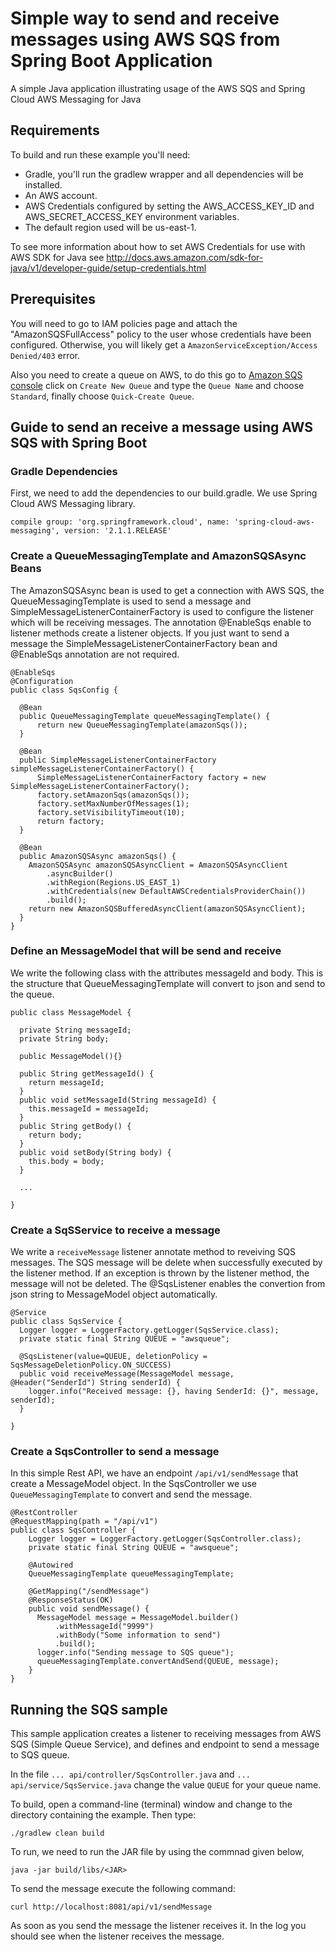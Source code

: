# Simple way to send and receive messages using AWS SQS from Spring Boot Application
A simple Java application illustrating usage of the AWS SQS and Spring Cloud AWS Messaging for Java
## Requirements
To build and run these example you'll need:
* Gradle, you'll run the gradlew wrapper and all dependencies will be installed.
* An AWS account.
* AWS Credentials configured by setting the AWS_ACCESS_KEY_ID and AWS_SECRET_ACCESS_KEY environment variables.
* The default region used will be us-east-1.

To see more information about how to set AWS Credentials for use with AWS SDK for Java see http://docs.aws.amazon.com/sdk-for-java/v1/developer-guide/setup-credentials.html

## Prerequisites
You will need to go to IAM policies page and attach the  "AmazonSQSFullAccess" policy to the user whose credentials have been configured.
Otherwise, you will likely get a `AmazonServiceException/Access Denied/403` error.

Also you need to create a queue on AWS, to do this go to [Amazon SQS console](https://console.aws.amazon.com/sqs/) click on `Create New Queue`
and type the `Queue Name` and choose `Standard`, finally choose `Quick-Create Queue`.

## Guide to send an receive a message using AWS SQS with Spring Boot
### Gradle Dependencies
First, we need to add the dependencies to our build.gradle. We use Spring Cloud AWS Messaging library.

    compile group: 'org.springframework.cloud', name: 'spring-cloud-aws-messaging', version: '2.1.1.RELEASE'

### Create a QueueMessagingTemplate and AmazonSQSAsync Beans 
The AmazonSQSAsync bean is used to get a connection with AWS SQS, the QueueMessagingTemplate is used to send a message and SimpleMessageListenerContainerFactory is used to configure the listener which will be receiving messages. The annotation @EnableSqs enable to listener methods create a listener objects. If you just want to send a message the SimpleMessageListenerContainerFactory bean and  @EnableSqs annotation are not required.
    
    @EnableSqs
    @Configuration
    public class SqsConfig {

      @Bean
      public QueueMessagingTemplate queueMessagingTemplate() {
          return new QueueMessagingTemplate(amazonSqs());
      }

      @Bean
      public SimpleMessageListenerContainerFactory simpleMessageListenerContainerFactory() {
          SimpleMessageListenerContainerFactory factory = new SimpleMessageListenerContainerFactory();
          factory.setAmazonSqs(amazonSqs());
          factory.setMaxNumberOfMessages(1);
          factory.setVisibilityTimeout(10);
          return factory;
      }

      @Bean
      public AmazonSQSAsync amazonSqs() {
        AmazonSQSAsync amazonSQSAsyncClient = AmazonSQSAsyncClient
            .asyncBuilder()
            .withRegion(Regions.US_EAST_1)
            .withCredentials(new DefaultAWSCredentialsProviderChain())
            .build();
        return new AmazonSQSBufferedAsyncClient(amazonSQSAsyncClient);
      }
    }
### Define an MessageModel that will be send and receive
We write the following class with the attributes messageId and body. This is the structure that  QueueMessagingTemplate will convert to json and
send to the queue.
    
    public class MessageModel {

      private String messageId;
      private String body;

      public MessageModel(){}

      public String getMessageId() {
        return messageId;
      }
      public void setMessageId(String messageId) {
        this.messageId = messageId;
      }
      public String getBody() {
        return body;
      }
      public void setBody(String body) {
        this.body = body;
      }

      ...

    } 

### Create a SqSService to receive a message
We write a `receiveMessage` listener annotate method to reveiving SQS messages. The SQS message will be delete when successfully executed by the listener method.
 If an exception is thrown by the listener method, the message will not be deleted.
  The @SqsListener enables the convertion from json string to MessageModel object automatically. 

    @Service
    public class SqsService {
      Logger logger = LoggerFactory.getLogger(SqsService.class);
      private static final String QUEUE = "awsqueue";

      @SqsListener(value=QUEUE, deletionPolicy = SqsMessageDeletionPolicy.ON_SUCCESS)
      public void receiveMessage(MessageModel message,  @Header("SenderId") String senderId) {
        logger.info("Received message: {}, having SenderId: {}", message, senderId);
      }

    }

### Create a SqsController to send a message
In this simple Rest API,  we have an endpoint `/api/v1/sendMessage` that create a MessageModel object. 
In the SqsController we use `QueueMessagingTemplate` to convert and send the message.
    
    @RestController
    @RequestMapping(path = "/api/v1")
    public class SqsController {
        Logger logger = LoggerFactory.getLogger(SqsController.class);
        private static final String QUEUE = "awsqueue";

        @Autowired
        QueueMessagingTemplate queueMessagingTemplate;

        @GetMapping("/sendMessage")
        @ResponseStatus(OK)
        public void sendMessage() {
          MessageModel message = MessageModel.builder()
              .withMessageId("9999")
              .withBody("Some information to send")
              .build();
          logger.info("Sending message to SQS queue");
          queueMessagingTemplate.convertAndSend(QUEUE, message);
        }
    }

## Running the SQS sample
This sample application creates a listener to receiving messages from AWS SQS (Simple Queue Service), and defines and endpoint to send a message to SQS queue.

In the file `... api/controller/SqsController.java` and  `... api/service/SqsService.java` change the value `QUEUE` for your queue name. 

To build, open a command-line (terminal) window and change to the directory containing the example. Then type:

    ./gradlew clean build

To run, we need to run the JAR file by using the commnad given below,
    
    java -jar build/libs/<JAR>
    
To send the message execute the following command:
    
    curl http://localhost:8081/api/v1/sendMessage

As soon as you send the message the listener receives it. In the log you should see when the listener receives the message.

